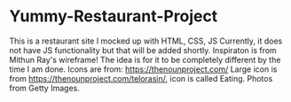 # Yummy-Restaurant-Project
This is a restaurant site I mocked up with HTML, CSS, JS
Currently, it does not have JS functionality but that will be added shortly. 
Inspiraton is from Mithun Ray's wireframe!
The idea is for it to be completely different by the time I am done.
Icons are from: https://thenounproject.com/
Large icon is from https://thenounproject.com/telorasin/, icon is called Eating.
Photos from Getty Images.
